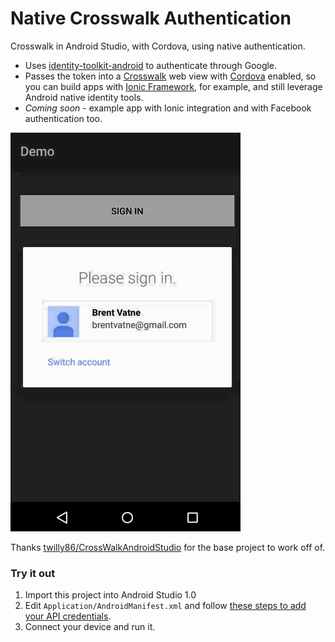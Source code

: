 Native Crosswalk Authentication
================================

Crosswalk in Android Studio, with Cordova, using native authentication.

- Uses [identity-toolkit-android](https://github.com/googlesamples/identity-toolkit-android)
  to authenticate through Google.
- Passes the token into a [Crosswalk](https://crosswalk-project.org/)
  web view with [Cordova](http://cordova.apache.org/) enabled, so you
  can build apps with [Ionic Framework](http://ionicframework.com/), for
  example, and still leverage Android native identity tools.
- *Coming soon* - example app with Ionic integration and with Facebook
  authentication too.

![demo gif](https://github.com/brentvatne/native-crosswalk-auth/blob/master/demo.gif)

Thanks [twilly86/CrossWalkAndroidStudio](https://github.com/twilly86/CrossWalkAndroidStudio)
for the base project to work off of.

### Try it out

1. Import this project into Android Studio 1.0
2. Edit `Application/AndroidManifest.xml` and follow [these steps to add your API credentials](https://developers.google.com/identity-toolkit/quickstart/android#step_2_configure_the_google_identity_toolkit_api).
3. Connect your device and run it.
